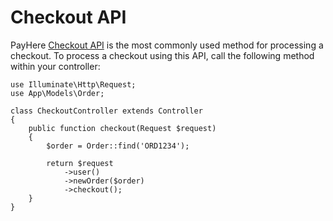 # Checkout API

PayHere [Checkout API](https://support.payhere.lk/api-&-mobile-sdk/checkout-api) is the most commonly used method for processing a checkout. To process a checkout using this API, call the following method within your controller:

```php{10-13}
use Illuminate\Http\Request;
use App\Models\Order;

class CheckoutController extends Controller
{
    public function checkout(Request $request)
    {
        $order = Order::find('ORD1234');
        
        return $request
            ->user()
            ->newOrder($order)
            ->checkout();
    }
}
```
